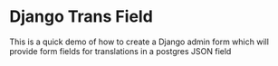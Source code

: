 # Django Trans Field

This is a quick demo of how to create a Django admin form which will provide form fields for translations in a postgres JSON field